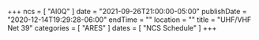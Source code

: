 +++
ncs = [ "AI0Q" ]
date = "2021-09-26T21:00:00-05:00"
publishDate = "2020-12-14T19:29:28-06:00"
endTime = ""
location = ""
title = "UHF/VHF Net 39"
categories = [ "ARES" ]
dates = [ "NCS Schedule" ]
+++
